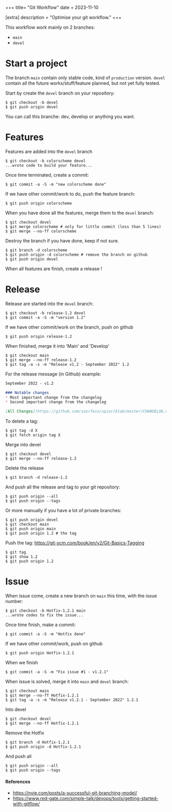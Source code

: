 +++
title= "Git Workflow"
date = 2023-11-10

[extra]
description = "Optimise your git workflow."
+++

This workflow work mainly on 2 branches:
+ `main`
+ `devel`

# Start a project

The branch `main` contain only stable code, kind of `production` version.
`devel` contain all the future works/stuff/feature planned, but not yet fully tested.

Start by create the `devel` branch on your repository:

    $ git checkout -b devel
    $ git push origin devel

You can call this branche: dev, develop or anything you want.

# Features

Features are added into the `devel` branch

    $ git checkout -b colorscheme devel
    ...wrote code to build your feature...
    
Once time terminated, create a commit:

    $ git commit -a -S -m "new colorscheme done"

If we have other commit/work to do, push the feature branch:

    $ git push origin colorscheme

When you have done all the features, merge them to the `devel` branch:

    $ git checkout devel
    $ git merge colorscheme # only for little commit (less than 5 lines)
    $ git merge --no-ff colorscheme

Destroy the branch if you have done, keep if not sure.

    $ git branch -d colorscheme
    $ git push origin -d colorscheme # remove the branch on github
    $ git push origin devel

When all features are finish, create a release !

# Release

Release are started into the `devel` branch:

    $ git checkout -b release-1.2 devel
    $ git commit -a -S -m "version 1.2"

If we have other commit/work on the branch, push on github

    $ git push origin release-1.2

When finished, merge it into 'Main' and 'Develop'

    $ git checkout main
    $ git merge --no-ff release-1.2
    $ git tag -a -s -m "Release v1.2 - September 2022" 1.2

For the release message (in Github) example:

```markdown
September 2022 - v1.2

### Notable changes
* Most important change from the changelog
* Second important change from the changelog

[All Changes](https://github.com/szorfein/spior/blob/master/CHANGELOG.md)
```

To delete a tag:

    $ git tag -d X
    $ git fetch origin tag X

Merge into devel

    $ git checkout devel
    $ git merge --no-ff release-1.2

Delete the release

    $ git branch -d release-1.2

And push all the release and tag to your git repository:

    $ git push origin --all
    $ git push origin --tags

Or more manually if you have a lot of private branches:

    $ git push origin devel
    $ git checkout main
    $ git push origin main
    $ git push origin 1.2 # the tag

Push the tag: https://git-scm.com/book/en/v2/Git-Basics-Tagging

    $ git tag
    $ git show 1.2
    $ git push origin 1.2

# Issue

When issue come, create a new branch on `main` this time, with the issue number:

    $ git checkout -b Hotfix-1.2.1 main
    ...wrote codes to fix the issue...
    
Once time finish, make a commit:

    $ git commit -a -S -m "Hotfix done"

If we have other commit/work, push on github

    $ git push origin Hotfix-1.2.1

When we finish

    $ git commit -a -S -m "Fix issue #1 - v1.2.1"

When issue is solved, merge it into `main` and `devel` branch:

    $ git checkout main
    $ git merge --no-ff Hotfix-1.2.1
    $ git tag -a -s -m "Release v1.2.1 - September 2022" 1.2.1

Into devel

    $ git checkout devel
    $ git merge --no-ff Hotfix-1.2.1

Remove the Hotfix

    $ git branch -d Hotfix-1.2.1
    $ git push origin -d Hotfix-1.2.1

And push all

    $ git push origin --all
    $ git push origin --tags

#### References
+ https://nvie.com/posts/a-successful-git-branching-model/
+ https://www.red-gate.com/simple-talk/devops/tools/getting-started-with-gitflow/
